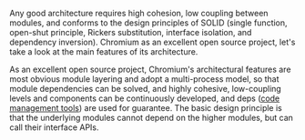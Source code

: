Any good architecture requires high cohesion, low coupling between modules, and conforms to the design principles of SOLID (single function, open-shut principle, Rickers substitution, interface isolation, and dependency inversion). Chromium as an excellent open source project, let's take a look at the main features of its architecture.

As an excellent open source project, Chromium's architectural features are most obvious module layering and adopt a multi-process model, so that module dependencies can be solved, and highly cohesive, low-coupling levels and components can be continuously developed, and deps ([code management tools](https://cloud.tencent.com/product/coding-cr?from=10680)) are used for guarantee. The basic design principle is that the underlying modules cannot depend on the higher modules, but can call their interface APIs.